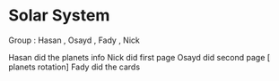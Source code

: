 # Solar System

Group : Hasan , Osayd , Fady , Nick

Hasan did the planets info
Nick did first page
Osayd did second page [ planets rotation]
Fady did the cards
